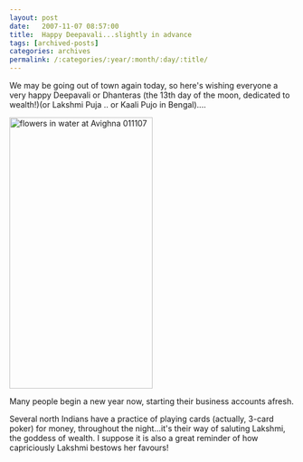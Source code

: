 ```yaml
---
layout: post
date:	2007-11-07 08:57:00
title:  Happy Deepavali...slightly in advance
tags: [archived-posts]
categories: archives
permalink: /:categories/:year/:month/:day/:title/
---
```

We may be going out of town again today, so here's wishing everyone a very happy Deepavali  or Dhanteras (the 13th day of the moon, dedicated to wealth!)(or Lakshmi  Puja .. or Kaali Pujo in Bengal)....


<a href="http://www.flickr.com/photos/14175484@N04/1814970260/" title="Photo Sharing"><img src="http://farm3.static.flickr.com/2115/1814970260_e80490ec37_o.jpg" width="253" height="480" alt="flowers in water at Avighna 011107" /></a>


Many people begin a new year now, starting their business accounts afresh.

Several north Indians have a practice of playing cards (actually, 3-card poker) for money, throughout the night...it's their way of saluting Lakshmi, the goddess of wealth. I suppose it is also a great reminder of how capriciously Lakshmi bestows her favours!
